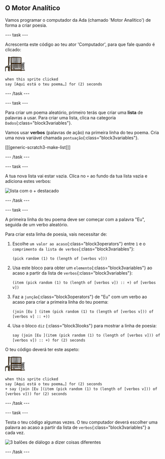 ## O Motor Analítico

Vamos programar o computador da Ada (chamado 'Motor Analítico') de forma a criar poesia.

--- task ---

Acrescenta este código ao teu ator 'Computador', para que fale quando é clicado:

![ator computador](images/computer-sprite.png)

```blocks3
when this sprite clicked
say [Aqui está o teu poema…] for (2) seconds
```

--- /task ---

--- task ---

Para criar um poema aleatório, primeiro terás que criar uma **lista** de palavras a usar. Para criar uma lista, clica na categoria `Dados`{:class="block3variables"}.

Vamos usar **verbos** (palavras de ação) na primeira linha do teu poema. Cria uma nova variável chamada `pontuação`{:class="block3variables"}.

[[[generic-scratch3-make-list]]]

--- /task ---

--- task ---

A tua nova lista vai estar vazia. Clica no `+` ao fundo da tua lista vazia e adiciona estes verbos:

![lista com o + destacado](images/poetry-verbos-annotated.png)

--- /task ---

--- task ---

A primeira linha do teu poema deve ser começar com a palavra "Eu", seguida de um verbo aleatório.

Para criar esta linha de poesia, vais necessitar de:

1. Escolhe `um valor ao acaso`{:class="block3operators"} entre `1` e o `comprimento da lista de verbos`{:class="block3variables"}:
    
    ```blocks3
    (pick random (1) to (length of [verbos v]))
    ```

2. Usa este bloco para obter um `elemento`{:class="block3variables"} ao acaso a partir da lista de `verbos`{:class="block3variables"}:
    
    ```blocks3
    (item (pick random (1) to (length of [verbos v]) :: +) of [verbos v])
    ```

3. Faz a `junção`{:class="block3operators"} de "Eu" com um verbo ao acaso para criar a primeira linha do teu poema:
    
    ```blocks3
    (join [Eu ] (item (pick random (1) to (length of [verbos v])) of [verbos v] :: +))
    ```

4. Usa o bloco `diz` {:class="block3looks"} para mostrar a linha de poesia:
    
    ```blocks3
    say (join [Eu ](item (pick random (1) to (length of [verbos v])) of [verbos v]) :: +) for (2) seconds
    ```

O teu código deverá ter este aspeto:

![ator computador](images/computer-sprite.png)

```blocks3
when this sprite clicked
say [Aqui está o teu poema…] for (2) seconds
+ say (join [Eu ](item (pick random (1) to (length of [verbos v])) of [verbos v])) for (2) seconds
```

--- /task ---

--- task ---

Testa o teu código algumas vezes. O teu computador deverá escolher uma palavra ao acaso a partir da lista de `verbos`{:class="block3variables"} a cada vez.

![3 balões de diálogo a dizer coisas diferentes](images/poetry-random-test.png)

--- /task ---